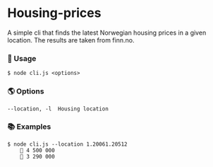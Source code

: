 # Housing-prices

A simple cli that finds the latest Norwegian housing prices in a given location. The results are taken from finn.no.

### 🚀 Usage

```
$ node cli.js <options>
```

### 🌎 Options

```
--location, -l  Housing location
```

### 📚 Examples

```
$ node cli.js --location 1.20061.20512
    🏡 4 500 000
    🏡 3 290 000
```
